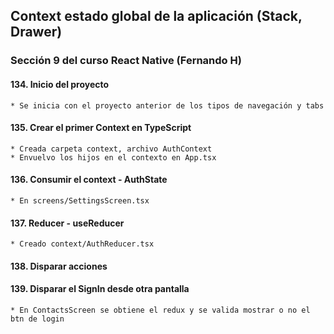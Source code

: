 ## Context estado global de la aplicación (Stack, Drawer)
### Sección 9 del curso React Native (Fernando H)

#### 134. Inicio del proyecto
    * Se inicia con el proyecto anterior de los tipos de navegación y tabs
#### 135. Crear el primer Context en TypeScript
    * Creada carpeta context, archivo AuthContext
    * Envuelvo los hijos en el contexto en App.tsx
#### 136. Consumir el context - AuthState
    * En screens/SettingsScreen.tsx
#### 137. Reducer - useReducer
    * Creado context/AuthReducer.tsx
#### 138. Disparar acciones
#### 139. Disparar el SignIn desde otra pantalla
    * En ContactsScreen se obtiene el redux y se valida mostrar o no el btn de login
